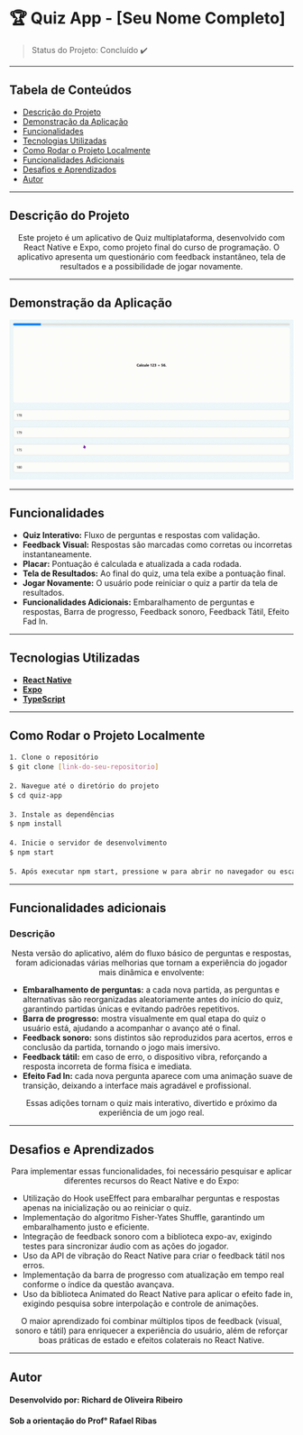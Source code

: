 # 🏆 Quiz App - [Seu Nome Completo]

> Status do Projeto: Concluído ✔️

---

## Tabela de Conteúdos
* [Descrição do Projeto](#descrição-do-projeto)
* [Demonstração da Aplicação](#demonstração-da-aplicação)
* [Funcionalidades](#funcionalidades)
* [Tecnologias Utilizadas](#tecnologias-utilizadas)
* [Como Rodar o Projeto Localmente](#como-rodar-o-projeto-localmente)
* [Funcionalidades Adicionais](#funcionalidades-adicionais)
* [Desafios e Aprendizados](#desafios-e-aprendizados)
* [Autor](#autor)

---

## Descrição do Projeto
<p align="center">
Este projeto é um aplicativo de Quiz multiplataforma, desenvolvido com React Native e Expo, como projeto final do curso de programação. O aplicativo apresenta um questionário com feedback instantâneo, tela de resultados e a possibilidade de jogar novamente.
</p>

---

## Demonstração da Aplicação
![videoteste](./assets/videos/videoteste.gif)

---

## Funcionalidades

- **Quiz Interativo:** Fluxo de perguntas e respostas com validação.
- **Feedback Visual:** Respostas são marcadas como corretas ou incorretas instantaneamente.
- **Placar:** Pontuação é calculada e atualizada a cada rodada.
- **Tela de Resultados:** Ao final do quiz, uma tela exibe a pontuação final.
- **Jogar Novamente:** O usuário pode reiniciar o quiz a partir da tela de resultados.
- **Funcionalidades Adicionais:** Embaralhamento de perguntas e respostas, Barra de progresso, Feedback sonoro, Feedback Tátil, Efeito Fad In.

---

## Tecnologias Utilizadas

- **[React Native](https://reactnative.dev/)**
- **[Expo](https://expo.dev/)**
- **[TypeScript](https://www.typescriptlang.org/)**

---

## Como Rodar o Projeto Localmente

```bash
1. Clone o repositório
$ git clone [link-do-seu-repositorio]

2. Navegue até o diretório do projeto
$ cd quiz-app

3. Instale as dependências
$ npm install

4. Inicie o servidor de desenvolvimento
$ npm start

5. Após executar npm start, pressione w para abrir no navegador ou escaneie o QR Code com o app Expo Go no seu celular.
```

---

## Funcionalidades adicionais

### Descrição
<p align="center">
Nesta versão do aplicativo, além do fluxo básico de perguntas e respostas, foram adicionadas várias melhorias que tornam a experiência do jogador mais dinâmica e envolvente:
</p>

- **Embaralhamento de perguntas:** a cada nova partida, as perguntas e alternativas são reorganizadas aleatoriamente antes do início do quiz, garantindo partidas únicas e evitando padrões repetitivos.
- **Barra de progresso:** mostra visualmente em qual etapa do quiz o usuário está, ajudando a acompanhar o avanço até o final.
- **Feedback sonoro:** sons distintos são reproduzidos para acertos, erros e conclusão da partida, tornando o jogo mais imersivo.
- **Feedback tátil:** em caso de erro, o dispositivo vibra, reforçando a resposta incorreta de forma física e imediata.
- **Efeito Fad In:** cada nova pergunta aparece com uma animação suave de transição, deixando a interface mais agradável e profissional.

<p align="center">
Essas adições tornam o quiz mais interativo, divertido e próximo da experiência de um jogo real.
</p>

---

## Desafios e Aprendizados

<p align="center">
Para implementar essas funcionalidades, foi necessário pesquisar e aplicar diferentes recursos do React Native e do Expo:
</p>

- Utilização do Hook useEffect para embaralhar perguntas e respostas apenas na inicialização ou ao reiniciar o quiz.
- Implementação do algoritmo Fisher-Yates Shuffle, garantindo um embaralhamento justo e eficiente.
- Integração de feedback sonoro com a biblioteca expo-av, exigindo testes para sincronizar áudio com as ações do jogador.
- Uso da API de vibração do React Native para criar o feedback tátil nos erros.
- Implementação da barra de progresso com atualização em tempo real conforme o índice da questão avançava.
- Uso da biblioteca Animated do React Native para aplicar o efeito fade in, exigindo pesquisa sobre interpolação e controle de animações.

<p align="center">
O maior aprendizado foi combinar múltiplos tipos de feedback (visual, sonoro e tátil) para enriquecer a experiência do usuário, além de reforçar boas práticas de estado e efeitos colaterais no React Native.
</p>

---

## Autor

#### Desenvolvido por: Richard de Oliveira Ribeiro
#### Sob a orientação do Prof° Rafael Ribas